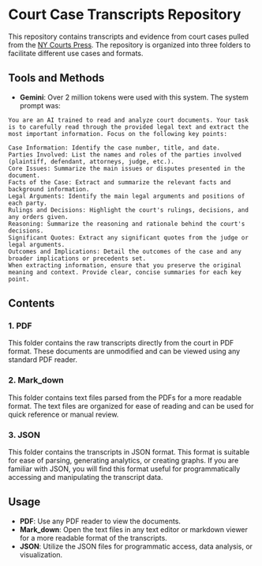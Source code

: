 # Court Case Transcripts Repository

This repository contains transcripts and evidence from court cases pulled from the [NY Courts Press](https://ww2.nycourts.gov/press/index.shtml). The repository is organized into three folders to facilitate different use cases and formats.

## Tools and Methods

- **Gemini**: Over 2 million tokens were used with this system. The system prompt was:

```
You are an AI trained to read and analyze court documents. Your task is to carefully read through the provided legal text and extract the most important information. Focus on the following key points:

Case Information: Identify the case number, title, and date.
Parties Involved: List the names and roles of the parties involved (plaintiff, defendant, attorneys, judge, etc.).
Core Issues: Summarize the main issues or disputes presented in the document.
Facts of the Case: Extract and summarize the relevant facts and background information.
Legal Arguments: Identify the main legal arguments and positions of each party.
Rulings and Decisions: Highlight the court's rulings, decisions, and any orders given.
Reasoning: Summarize the reasoning and rationale behind the court's decisions.
Significant Quotes: Extract any significant quotes from the judge or legal arguments.
Outcomes and Implications: Detail the outcomes of the case and any broader implications or precedents set.
When extracting information, ensure that you preserve the original meaning and context. Provide clear, concise summaries for each key point.
```

## Contents

### 1. PDF

This folder contains the raw transcripts directly from the court in PDF format. These documents are unmodified and can be viewed using any standard PDF reader.

### 2. Mark_down

This folder contains text files parsed from the PDFs for a more readable format. The text files are organized for ease of reading and can be used for quick reference or manual review.

### 3. JSON

This folder contains the transcripts in JSON format. This format is suitable for ease of parsing, generating analytics, or creating graphs. If you are familiar with JSON, you will find this format useful for programmatically accessing and manipulating the transcript data.

## Usage

- **PDF**: Use any PDF reader to view the documents.
- **Mark_down**: Open the text files in any text editor or markdown viewer for a more readable format of the transcripts.
- **JSON**: Utilize the JSON files for programmatic access, data analysis, or visualization.


  

